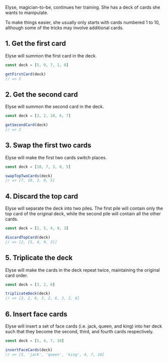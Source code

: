 Elyse, magician-to-be, continues her training. She has a deck of cards she wants to manipulate.

To make things easier, she usually only starts with cards numbered 1 to 10, although some of the tricks may involve additional cards.

## 1. Get the first card

Elyse will summon the first card in the deck.

```javascript
const deck = [5, 9, 7, 1, 8]

getFirstCard(deck)
// => 5
```

## 2. Get the second card

Elyse will summon the second card in the deck.

```javascript
const deck = [3, 2, 10, 6, 7]

getSecondCard(deck)
// => 2
```

## 3. Swap the first two cards

Elyse will make the first two cards switch places.

```javascript
const deck = [10, 7, 3, 8, 5]

swapTopTwoCards(deck)
// => [7, 10, 3, 8, 5]
```

## 4. Discard the top card

Elyse will separate the deck into two piles. The first pile will contain only the top card of the original deck, while the second pile will contain all the other cards.

```javascript
const deck = [2, 5, 4, 9, 3]

discardTopCard(deck)
// => [2, [5, 4, 9, 3]]
```

## 5. Triplicate the deck

Elyse will make the cards in the deck repeat twice, maintaining the original card order.

```javascript
const deck = [3, 2, 6]

triplicateDeck(deck)
// => [3, 2, 6, 3, 2, 6, 3, 2, 6]
```

## 6. Insert face cards

Elyse will insert a set of face cards (i.e. jack, queen, and king) into her deck such that they become the second, third, and fourth cards respectively.

```javascript
const deck = [5, 4, 7, 10]

insertFaceCards(deck)
// => [5, 'jack', 'queen', 'king', 4, 7, 10]